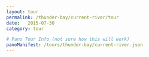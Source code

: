 ```yaml
---
layout: tour
permalink: /thunder-bay/current-river/tour
date:   2015-07-30
category: tour

# Pano Tour Info (not sure how this will work)
panoManifest: /tours/thunder-bay/current-river.json
---
```

